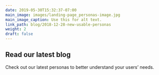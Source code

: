 ```yaml
---
date: 2019-05-30T15:32:37-07:00
main_image: images/landing-page_personas-image.jpg
main_image_caption: Use this for alt text.
link_path: blog/2018-12-28-new-usable-personas
weight: 2
draft: false
---
```


<h2>Read our latest blog</h2>
<p>Check out our latest personas to better understand your users’ needs.</p>

